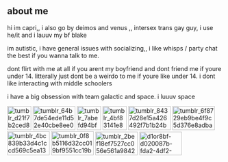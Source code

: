 ## about me

hi im capri,, i also go by deimos and venus ,, intersex trans gay guy, i use he/it and i lauuv my bf blake

im autistic, i have general issues with socializing,, i like whisps / party chat the best if you wanna talk to me.


dont flirt with me at all if you arent my boyfriend and dont friend me if youre under 14. litterally just dont be a weirdo to me if youre like under 14. i dont like interacting with middle schoolers 

i have a big obsession with team galactic and space. i luuuv space

<img width="56" height="56" alt="tumblr_d21f7b2ced811a15800851f68cd73492_15ac520a_75" src="https://github.com/user-attachments/assets/7f328b1a-c3e2-4f72-a667-bebebdcb99fe" />
<img width="99" height="56" alt="tumblr_64b7de54ede11d52e40cbe8ee07396dc_fd836030_100" src="https://github.com/user-attachments/assets/2d0e74b7-65d8-402f-a573-8dda00a42d09" />
<img width="56" height="56" alt="tumblr_7abefd94bfb8c2a4b4d88f30ab3b49e9_22080804_75" src="https://github.com/user-attachments/assets/52e82a91-acdb-47ae-a93f-d50552b36235" />
<img width="56" height="56" alt="tumblr_4bf83141e8c92bee93e6490643dcd730_a29324b8_75" src="https://github.com/user-attachments/assets/2d4919a8-7bdf-44bb-9ec5-82e483ab59fd" /> <img width="99" height="56" alt="tumblr_8437d28e15a426492f7b1b24bdb325ae_85fa803a_100" src="https://github.com/user-attachments/assets/5c06481e-fc60-4cdb-af1e-9970cfb9a53c" />
<img width="99" height="56" alt="tumblr_6f8729eb9be4f9c5d376e8adba3f5ab1_bcab182e_100" src="https://github.com/user-attachments/assets/9754d088-bfdb-4442-bde6-44c61787e79e" />
<img width="99" height="56" alt="tumblr_4bc839b33d4c1ccd569c5ea134089107_b1aee0d9_100" src="https://github.com/user-attachments/assets/6215ba54-df57-47b7-bb54-ef2e41fd4365" />
<img width="99" height="56" alt="tumblr_0f8b5116d32cc019bf9551cc19bba57a_37d42df0_100" src="https://github.com/user-attachments/assets/5e3e081a-8aa3-47db-ba95-961c1fe467b0" />
<img width="99" height="55" alt="tumblr_2bef18ef7527cc056e561a9842077a21_9c427184_250" src="https://github.com/user-attachments/assets/45666d47-543a-4856-b7ba-43e48debb30f" />
<img width="99" height="55" alt="d1or8bf-d020087b-fda2-4df2-a5b5-d5383d13aa6c" src="https://github.com/user-attachments/assets/91ddb8d2-e8e9-4a9c-b17b-6b4d5b8af06e" />



